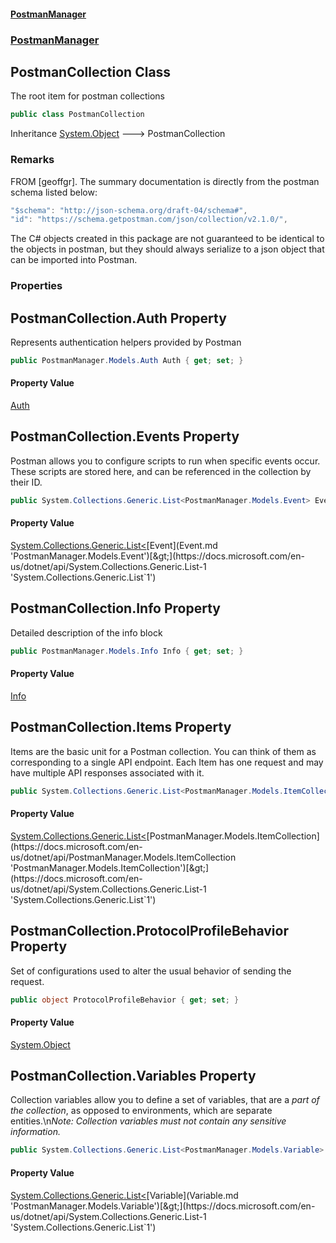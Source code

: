 #### [PostmanManager](PostmanManager.md 'PostmanManager')
### [PostmanManager](PostmanManager.md#PostmanManager 'PostmanManager')

## PostmanCollection Class

The root item for postman collections

```csharp
public class PostmanCollection
```

Inheritance [System.Object](https://docs.microsoft.com/en-us/dotnet/api/System.Object 'System.Object') &#129106; PostmanCollection

### Remarks
FROM [geoffgr]. The summary documentation is directly from the postman 
schema listed below:

```csharp
"$schema": "http://json-schema.org/draft-04/schema#",
"id": "https://schema.getpostman.com/json/collection/v2.1.0/",
```
The C# objects created in this package are not guaranteed to be 
identical to the objects in postman, but they should always serialize to 
a json object that can be imported into Postman.
### Properties

<a name='PostmanManager.PostmanCollection.Auth'></a>

## PostmanCollection.Auth Property

Represents authentication helpers provided by Postman

```csharp
public PostmanManager.Models.Auth Auth { get; set; }
```

#### Property Value
[Auth](Auth.md 'PostmanManager.Models.Auth')

<a name='PostmanManager.PostmanCollection.Events'></a>

## PostmanCollection.Events Property

Postman allows you to configure scripts to run when specific events 
occur. These scripts are stored here, and can be referenced in the 
collection by their ID.

```csharp
public System.Collections.Generic.List<PostmanManager.Models.Event> Events { get; set; }
```

#### Property Value
[System.Collections.Generic.List&lt;](https://docs.microsoft.com/en-us/dotnet/api/System.Collections.Generic.List-1 'System.Collections.Generic.List`1')[Event](Event.md 'PostmanManager.Models.Event')[&gt;](https://docs.microsoft.com/en-us/dotnet/api/System.Collections.Generic.List-1 'System.Collections.Generic.List`1')

<a name='PostmanManager.PostmanCollection.Info'></a>

## PostmanCollection.Info Property

Detailed description of the info block

```csharp
public PostmanManager.Models.Info Info { get; set; }
```

#### Property Value
[Info](Info.md 'PostmanManager.Models.Info')

<a name='PostmanManager.PostmanCollection.Items'></a>

## PostmanCollection.Items Property

Items are the basic unit for a Postman collection. 
You can think of them as corresponding to a single 
API endpoint. Each Item has one request and may have 
multiple API responses associated with it.

```csharp
public System.Collections.Generic.List<PostmanManager.Models.ItemCollection> Items { get; set; }
```

#### Property Value
[System.Collections.Generic.List&lt;](https://docs.microsoft.com/en-us/dotnet/api/System.Collections.Generic.List-1 'System.Collections.Generic.List`1')[PostmanManager.Models.ItemCollection](https://docs.microsoft.com/en-us/dotnet/api/PostmanManager.Models.ItemCollection 'PostmanManager.Models.ItemCollection')[&gt;](https://docs.microsoft.com/en-us/dotnet/api/System.Collections.Generic.List-1 'System.Collections.Generic.List`1')

<a name='PostmanManager.PostmanCollection.ProtocolProfileBehavior'></a>

## PostmanCollection.ProtocolProfileBehavior Property

Set of configurations used to alter the usual behavior of sending the request.

```csharp
public object ProtocolProfileBehavior { get; set; }
```

#### Property Value
[System.Object](https://docs.microsoft.com/en-us/dotnet/api/System.Object 'System.Object')

<a name='PostmanManager.PostmanCollection.Variables'></a>

## PostmanCollection.Variables Property

Collection variables allow you to define a set of variables, 
that are a *part of the collection*, as opposed to environments, 
which are separate entities.\n*Note: Collection variables must 
not contain any sensitive information.*

```csharp
public System.Collections.Generic.List<PostmanManager.Models.Variable> Variables { get; set; }
```

#### Property Value
[System.Collections.Generic.List&lt;](https://docs.microsoft.com/en-us/dotnet/api/System.Collections.Generic.List-1 'System.Collections.Generic.List`1')[Variable](Variable.md 'PostmanManager.Models.Variable')[&gt;](https://docs.microsoft.com/en-us/dotnet/api/System.Collections.Generic.List-1 'System.Collections.Generic.List`1')